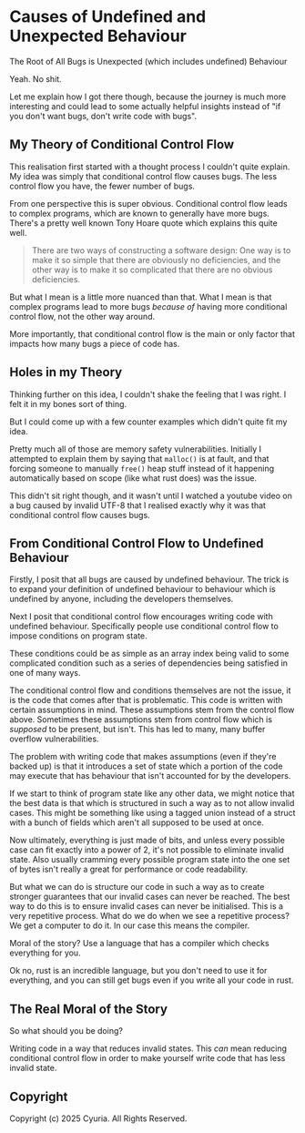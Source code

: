 # Causes of Undefined and Unexpected Behaviour

The Root of All Bugs is Unexpected (which includes undefined) Behaviour

Yeah. No shit.

Let me explain how I got there though, because the journey is much more
interesting and could lead to some actually helpful insights instead of "if you
don't want bugs, don't write code with bugs".

## My Theory of Conditional Control Flow

This realisation first started with a thought process I couldn't quite explain.
My idea was simply that conditional control flow causes bugs. The less control
flow you have, the fewer number of bugs.

From one perspective this is super obvious. Conditional control flow leads to
complex programs, which are known to generally have more bugs. There's a pretty
well known Tony Hoare quote which explains this quite well.

> There are two ways of constructing a software design: One way is to make it
> so simple that there are obviously no deficiencies, and the other way is to
> make it so complicated that there are no obvious deficiencies.

But what I mean is a little more nuanced than that. What I mean is that complex
programs lead to more bugs *because of* having more conditional control flow,
not the other way around.

More importantly, that conditional control flow is the main or only factor that
impacts how many bugs a piece of code has.

## Holes in my Theory

Thinking further on this idea, I couldn't shake the feeling that I was right. I
felt it in my bones sort of thing.

But I could come up with a few counter examples which didn't quite fit my idea.

Pretty much all of those are memory safety vulnerabilities. Initially I
attempted to explain them by saying that `malloc()` is at fault, and that
forcing someone to manually `free()` heap stuff instead of it happening
automatically based on scope (like what rust does) was the issue.

This didn't sit right though, and it wasn't until I watched a youtube video on a
bug caused by invalid UTF-8 that I realised exactly why it was that conditional
control flow causes bugs.

## From Conditional Control Flow to Undefined Behaviour

Firstly, I posit that all bugs are caused by undefined behaviour. The trick is
to expand your definition of undefined behaviour to behaviour which is
undefined by anyone, including the developers themselves.

Next I posit that conditional control flow encourages writing code with
undefined behaviour. Specifically people use conditional control flow to impose
conditions on program state.

These conditions could be as simple as an array index being valid to some
complicated condition such as a series of dependencies being satisfied in one
of many ways.

The conditional control flow and conditions themselves are not the issue, it is
the code that comes after that is problematic. This code is written with
certain assumptions in mind. These assumptions stem from the control flow
above. Sometimes these assumptions stem from control flow which is *supposed*
to be present, but isn't. This has led to many, many buffer overflow
vulnerabilities.

The problem with writing code that makes assumptions (even if they're backed
up) is that it introduces a set of state which a portion of the code may
execute that has behaviour that isn't accounted for by the developers.

If we start to think of program state like any other data, we might notice that
the best data is that which is structured in such a way as to not allow invalid
cases. This might be something like using a tagged union instead of a struct
with a bunch of fields which aren't all supposed to be used at once.

Now ultimately, everything is just made of bits, and unless every possible case
can fit exactly into a power of 2, it's not possible to eliminate invalid
state. Also usually cramming every possible program state into the one set of
bytes isn't really a great for performance or code readability.

But what we can do is structure our code in such a way as to create stronger
guarantees that our invalid cases can never be reached. The best way to do this
is to ensure invalid cases can never be initialised. This is a very repetitive
process. What do we do when we see a repetitive process? We get a computer to
do it. In our case this means the compiler.

Moral of the story? Use a language that has a compiler which checks everything
for you.

Ok no, rust is an incredible language, but you don't need to use it for
everything, and you can still get bugs even if you write all your code in rust.

## The Real Moral of the Story

So what should you be doing?

Writing code in a way that reduces invalid states. This *can* mean reducing
conditional control flow in order to make yourself write code that has less
invalid state.

## Copyright

Copyright (c) 2025 Cyuria. All Rights Reserved.

